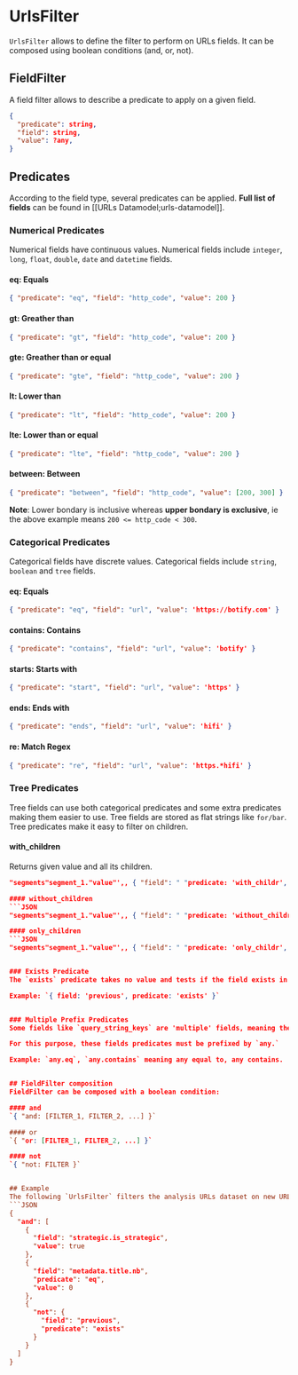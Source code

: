 # UrlsFilter

`UrlsFilter` allows to define the filter to perform on URLs fields. It can be composed using boolean conditions (and, or, not).

## FieldFilter
A field filter allows to describe a predicate to apply on a given field.
```JSON
{
  "predicate": string,
  "field": string,
  "value": ?any,
}
```

## Predicates
According to the field type, several predicates can be applied. **Full list of fields** can be found in [[URLs Datamodel;urls-datamodel]].

### Numerical Predicates
Numerical fields have continuous values. Numerical fields include `integer`, `long`, `float`, `double`, `date` and `datetime` fields.

#### eq: Equals
```JSON
{ "predicate": "eq", "field": "http_code", "value": 200 }
```

#### gt: Greather than
```JSON
{ "predicate": "gt", "field": "http_code", "value": 200 }
```

#### gte: Greather than or equal
```JSON
{ "predicate": "gte", "field": "http_code", "value": 200 }
```

#### lt: Lower than
```JSON
{ "predicate": "lt", "field": "http_code", "value": 200 }
```

#### lte: Lower than or equal
```JSON
{ "predicate": "lte", "field": "http_code", "value": 200 }
```

#### between: Between
```JSON
{ "predicate": "between", "field": "http_code", "value": [200, 300] }
```
**Note**: Lower bondary is inclusive whereas **upper bondary is exclusive**, ie the above example means `200 <= http_code < 300`.


### Categorical Predicates
Categorical fields have discrete values. Categorical fields include `string`, `boolean` and `tree` fields.

#### eq: Equals
```JSON
{ "predicate": "eq", "field": "url", "value": 'https://botify.com' }
```

#### contains: Contains
```JSON
{ "predicate": "contains", "field": "url", "value": 'botify' }
```

#### starts: Starts with
```JSON
{ "predicate": "start", "field": "url", "value": 'https' }
```

#### ends: Ends with
```JSON
{ "predicate": "ends", "field": "url", "value": 'hifi' }
```

#### re: Match Regex
```JSON
{ "predicate": "re", "field": "url", "value": 'https.*hifi' }
```


### Tree Predicates
Tree fields can use both categorical predicates and some extra predicates making them easier to use. Tree fields are stored as flat strings like `for/bar`. Tree predicates make it easy to filter on children.

#### with_children
Returns given value and all its children.
```JSON
"segments"segment_1."value"',, { "field": " "predicate: 'with_childr', value: 'foo' }` could return `foo`, `foo/bar`, `foo/baz`.

#### without_children
```JSON
"segments"segment_1."value"',, { "field": " "predicate: 'without_childr', value: 'foo' }` could return `foo`.

#### only_children
```JSON
"segments"segment_1."value"',, { "field": " "predicate: 'only_childr', value: 'foo' }` could return `foo/bar`, `foo/baz`.


### Exists Predicate
The `exists` predicate takes no value and tests if the field exists in the document. Some fields don't exist because the related feature wasn't enabled or failed during analysis. For instance, previous fields do not exist if the comparison feature is not enabled.

Example: `{ field: 'previous', predicate: 'exists' }`


### Multiple Prefix Predicates
Some fields like `query_string_keys` are 'multiple' fields, meaning they have a list of values. For instance, `query_string_keys` could be equal to `['page', 'length']` on a URL with pagination.

For this purpose, these fields predicates must be prefixed by `any.`

Example: `any.eq`, `any.contains` meaning any equal to, any contains.


## FieldFilter composition
FieldFilter can be composed with a boolean condition:

#### and
`{ "and: [FILTER_1, FILTER_2, ...] }`

#### or
`{ "or: [FILTER_1, FILTER_2, ...] }`

#### not
`{ "not: FILTER }`


## Example
The following `UrlsFilter` filters the analysis URLs dataset on new URLs which are compliant and have no title.
```JSON
{
  "and": [
    {
      "field": "strategic.is_strategic",
      "value": true
    },
    {
      "field": "metadata.title.nb",
      "predicate": "eq",
      "value": 0
    },
    {
      "not": {
        "field": "previous",
        "predicate": "exists"
      }
    }
  ]
}
```
